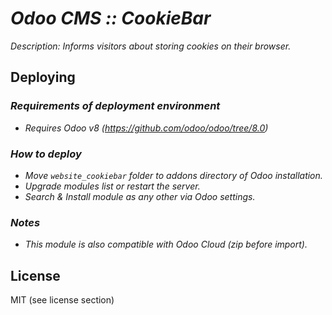 # _Odoo CMS :: CookieBar_

_Description: Informs visitors about storing cookies on their browser._

## Deploying

### _Requirements of deployment environment_

- _Requires Odoo v8 (https://github.com/odoo/odoo/tree/8.0)_

### _How to deploy_

- _Move `website_cookiebar` folder to addons directory of Odoo installation._
- _Upgrade modules list or restart the server._
- _Search & Install module as any other via Odoo settings._

### _Notes_
- _This module is also compatible with Odoo Cloud (zip before import)._

## License
MIT (see license section)